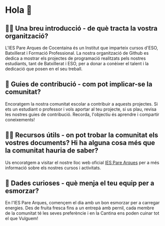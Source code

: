 # Hola 👋

## 🙋‍♀️ Una breu introducció - de què tracta la vostra organització?

L'IES Pare Arques de Cocentaina és un Institut que imparteix cursos d'ESO, Batxillerat i Formació Professional. La nostra organització de Github es dedica a mostrar els projectes de programació realitzats pels nostres estudiants, tant de Batxillerat i ESO, per a donar a conèixer el talent i la dedicació que posen en el seu treball. 

## 🌈 Guies de contribució - com pot implicar-se la comunitat?

Encoratgem la nostra comunitat escolar a contribuir a aquests projectes. Si ets un estudiant o professor i vols aportar al teu projecte, si us plau, revisa les nostres guies de contribució. Recorda, l'objectiu és aprendre i compartir coneixements!

## 👩‍💻 Recursos útils - on pot trobar la comunitat els vostres documents? Hi ha alguna cosa més que la comunitat hauria de saber?

Us encoratgem a visitar el nostre lloc web oficial [IES Pare Arques](https://portal.edu.gva.es/iesparearques/es/portada-es/) per a més informació sobre els nostres cursos i activitats.

## 🍿 Dades curioses - què menja el teu equip per a esmorzar?

En l'IES Pare Arques, començem el dia amb un bon esmorzar per a carregar energies. Des de fruita fresca fins a un entrepà amb pernil, cada membre de la comunitat té les seves preferèncie i en la Cantina ens poden cuinar tot el que Vulguem!




